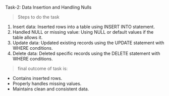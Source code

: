 Task-2: Data Insertion and Handling Nulls
> Steps to do the task
1. Insert data: Inserted rows into a table using INSERT INTO statement.
2. Handled NULL or missing value: Using NULL or default values if the table allows it.
3. Update data: Updated existing records using the UPDATE statement with WHERE conditions.
4. Delete data: Deleted specific records using the DELETE statement with WHERE conditions.

> final outcome of task is:
- Contains inserted rows.
- Properly handles missing values.
- Maintains clean and consistent data. 
